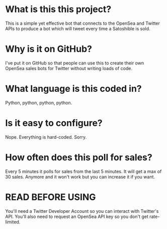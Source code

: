 # What is this this project?
This is a simple yet effective bot that connects to the OpenSea and Twitter APIs to produce a bot which will tweet every time a Satoshible is sold.

# Why is it on GitHub?
I've put it on GitHub so that people can use this to create their own OpenSea sales bots for Twitter without writing loads of code.

# What language is this coded in?
Python, python, python, python.

# Is it easy to configure?
Nope. Everything is hard-coded. Sorry.

# How often does this poll for sales?
Every 5 minutes it polls for sales from the last 5 minutes. It will get a max of 30 sales. Anymore and it won't work but you can increase it if you want.

# READ BEFORE USING
You'll need a Twitter Developer Account so you can interact with Twitter's API. You'll also need to request an OpenSea API key so you don't get rate-limited.
